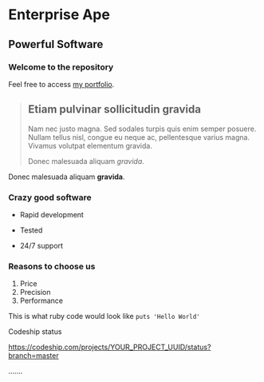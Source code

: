 Enterprise Ape
==============

Powerful Software
-----------------

### Welcome to the repository

Feel free to access [my portfolio](http://portfolio.jordanhudgens.com).

> ## Etiam pulvinar sollicitudin gravida
>
> Nam nec justo magna. Sed sodales turpis quis enim semper posuere. Nullam tellus nisl, congue eu neque ac, pellentesque varius magna. Vivamus volutpat elementum gravida.
>
> Donec malesuada aliquam *gravida*.

Donec malesuada aliquam **gravida**.

### Crazy good software
* Rapid development
+ Tested
- 24/7 support

### Reasons to choose us
1. Price
2. Precision
3. Performance

This is what ruby code would look like `puts 'Hello World'`

Codeship status 

https://codeship.com/projects/YOUR_PROJECT_UUID/status?branch=master

.......
